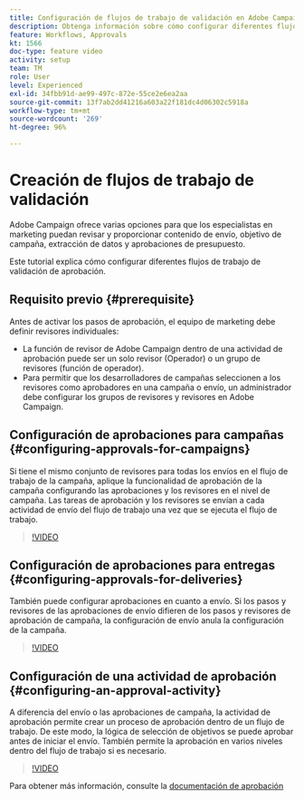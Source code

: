 ```yaml
---
title: Configuración de flujos de trabajo de validación en Adobe Campaign Classic
description: Obtenga información sobre cómo configurar diferentes flujos de trabajo de validación de aprobación.
feature: Workflows, Approvals
kt: 1566
doc-type: feature video
activity: setup
team: TM
role: User
level: Experienced
exl-id: 34fbb91d-ae99-497c-872e-55ce2e6ea2aa
source-git-commit: 13f7ab2dd41216a603a22f181dc4d06302c5918a
workflow-type: tm+mt
source-wordcount: '269'
ht-degree: 96%

---
```



# Creación de flujos de trabajo de validación

Adobe Campaign ofrece varias opciones para que los especialistas en marketing puedan revisar y proporcionar contenido de envío, objetivo de campaña, extracción de datos y aprobaciones de presupuesto.

Este tutorial explica cómo configurar diferentes flujos de trabajo de validación de aprobación.

## Requisito previo {#prerequisite}

Antes de activar los pasos de aprobación, el equipo de marketing debe definir revisores individuales:

* La función de revisor de Adobe Campaign dentro de una actividad de aprobación puede ser un solo revisor (Operador) o un grupo de revisores (función de operador).
* Para permitir que los desarrolladores de campañas seleccionen a los revisores como aprobadores en una campaña o envío, un administrador debe configurar los grupos de revisores y revisores en Adobe Campaign.

## Configuración de aprobaciones para campañas  {#configuring-approvals-for-campaigns}

Si tiene el mismo conjunto de revisores para todas los envíos en el flujo de trabajo de la campaña, aplique la funcionalidad de aprobación de la campaña configurando las aprobaciones y los revisores en el nivel de campaña. Las tareas de aprobación y los revisores se envían a cada actividad de envío del flujo de trabajo una vez que se ejecuta el flujo de trabajo.

>[!VIDEO](https://video.tv.adobe.com/v/25175?quality=12&learn=on)

## Configuración de aprobaciones para entregas  {#configuring-approvals-for-deliveries}

También puede configurar aprobaciones en cuanto a envío. Si los pasos y revisores de las aprobaciones de envío difieren de los pasos y revisores de aprobación de campaña, la configuración de envío anula la configuración de la campaña.

>[!VIDEO](https://video.tv.adobe.com/v/25176?quality=12&learn=on)

## Configuración de una actividad de aprobación  {#configuring-an-approval-activity}

A diferencia del envío o las aprobaciones de campaña, la actividad de aprobación permite crear un proceso de aprobación dentro de un flujo de trabajo. De este modo, la lógica de selección de objetivos se puede aprobar antes de iniciar el envío. También permite la aprobación en varios niveles dentro del flujo de trabajo si es necesario.

>[!VIDEO](https://video.tv.adobe.com/v/25174?quality=12&learn=on)

Para obtener más información, consulte la [documentación de aprobación](https://experienceleague.adobe.com/docs/campaign-classic/using/automating-with-workflows/flow-control-activities/approval.html?lang=es)
